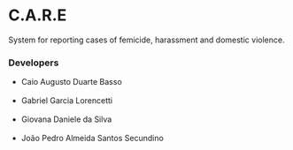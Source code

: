 # C.A.R.E
<p>System for reporting cases of femicide, harassment and domestic violence.</p>

<h3>Developers</h3>
<ul>
  <li>Caio Augusto Duarte Basso</li><br>
  <li>Gabriel Garcia Lorencetti</li><br>
  <li>Giovana Daniele da Silva</li><br>
  <li>João Pedro Almeida Santos Secundino</li>
</ul>
